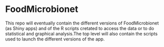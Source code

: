 # FoodMicrobionet
This repo will eventually contain the different versions of FoodMicrobionet (as Shiny apps) and of the R scripts cretated to access the data or to do statistical and graphical analysis.The top level will also contain the scripts used to launch the different versions of the app.
